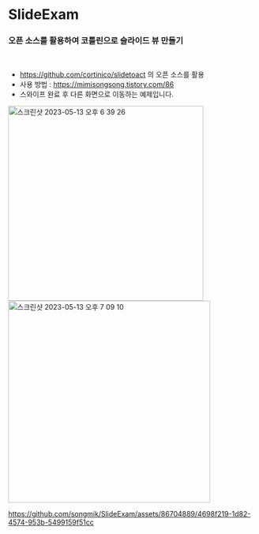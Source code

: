 # SlideExam





### 오픈 소스를 활용하여 코틀린으로 슬라이드 뷰 만들기

<br/>

- https://github.com/cortinico/slidetoact 의 오픈 소스를 활용
- 사용 방법 : https://mimisongsong.tistory.com/86 
- 스와이프 완료 후 다른 화면으로 이동하는 예제입니다.

<img width="395" alt="스크린샷 2023-05-13 오후 6 39 26" src="https://github.com/songmik/SlideExam/assets/86704889/33a79fad-417e-4415-861f-22d5456d364e"><img width="409" alt="스크린샷 2023-05-13 오후 7 09 10" src="https://github.com/songmik/SlideExam/assets/86704889/486c08bc-f575-4ccb-bf61-bc025f6e82e8">



https://github.com/songmik/SlideExam/assets/86704889/4698f219-1d82-4574-953b-5499159f51cc

